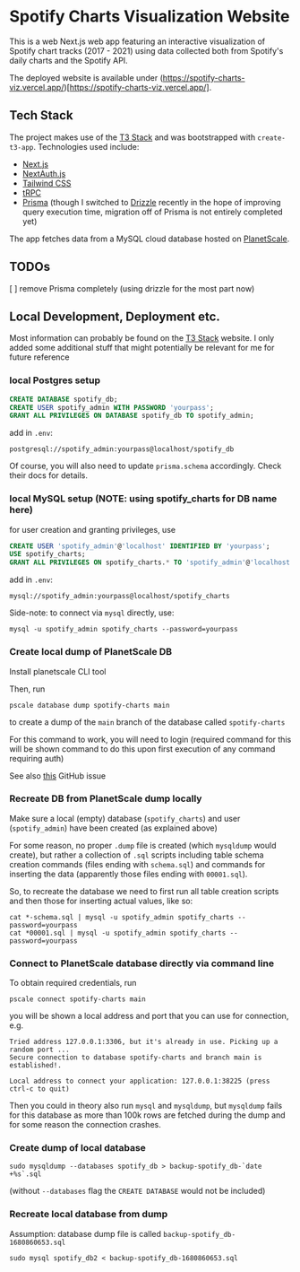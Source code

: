 # Spotify Charts Visualization Website

This is a web Next.js web app featuring an interactive visualization of Spotify chart tracks (2017 - 2021) using data collected both from Spotify's daily charts and the Spotify API.

The deployed website is available under (https://spotify-charts-viz.vercel.app/)[https://spotify-charts-viz.vercel.app/].

## Tech Stack

The project makes use of the [T3 Stack](https://create.t3.gg/) and was bootstrapped with `create-t3-app`. Technologies used include:

- [Next.js](https://nextjs.org)
- [NextAuth.js](https://next-auth.js.org)
- [Tailwind CSS](https://tailwindcss.com)
- [tRPC](https://trpc.io)
- [Prisma](https://prisma.io) (though I switched to [Drizzle](https://github.com/drizzle-team/drizzle-orm) recently in the hope of improving query execution time, migration off of Prisma is not entirely completed yet)

The app fetches data from a MySQL cloud database hosted on [PlanetScale](https://planetscale.com/).

## TODOs

 [ ] remove Prisma completely (using drizzle for the most part now)

## Local Development, Deployment etc.
Most information can probably be found on the [T3 Stack](https://create.t3.gg/) website. I only added some additional stuff that might potentially be relevant for me for future reference 

### local Postgres setup
```sql
CREATE DATABASE spotify_db;
CREATE USER spotify_admin WITH PASSWORD 'yourpass';
GRANT ALL PRIVILEGES ON DATABASE spotify_db TO spotify_admin;
```

add in `.env`:
```
postgresql://spotify_admin:yourpass@localhost/spotify_db
```

Of course, you will also need to update `prisma.schema` accordingly. Check their docs for details. 

### local MySQL setup (NOTE: using spotify_charts for DB name here)

for user creation and granting privileges, use
```sql
CREATE USER 'spotify_admin'@'localhost' IDENTIFIED BY 'yourpass';
USE spotify_charts;
GRANT ALL PRIVILEGES ON spotify_charts.* TO 'spotify_admin'@'localhost';
```

add in `.env`:
```
mysql://spotify_admin:yourpass@localhost/spotify_charts
```

Side-note: to connect via `mysql` directly, use:
```
mysql -u spotify_admin spotify_charts --password=yourpass
```

### Create local dump of PlanetScale DB

Install planetscale CLI tool 

Then, run

```
pscale database dump spotify-charts main
```

to create a dump of the `main` branch of the database called `spotify-charts`


For this command to work, you will need to login (required command for this will be shown command to do this upon first execution of any command requiring auth)

See also [this](https://github.com/planetscale/discussion/discussions/168) GitHub issue

### Recreate DB from PlanetScale dump locally

Make sure a local (empty) database (`spotify_charts`) and user (`spotify_admin`) have been created (as explained above)

For some reason, no proper `.dump` file is created (which `mysqldump` would create), but rather a collection of `.sql` scripts including table schema creation commands (files ending with `schema.sql`) and commands for inserting the data (apparently those files ending with `00001.sql`).

So, to recreate the database we need to first run all table creation scripts and then those for inserting actual values, like so:

```
cat *-schema.sql | mysql -u spotify_admin spotify_charts --password=yourpass
cat *00001.sql | mysql -u spotify_admin spotify_charts --password=yourpass
```

### Connect to PlanetScale database directly via command line

To obtain required credentials, run

```
pscale connect spotify-charts main
```

you will be shown a local address and port that you can use for connection, e.g.

```
Tried address 127.0.0.1:3306, but it's already in use. Picking up a random port ...
Secure connection to database spotify-charts and branch main is established!.

Local address to connect your application: 127.0.0.1:38225 (press ctrl-c to quit)
```

Then you could in theory also run `mysql` and `mysqldump`, but `mysqldump` fails for this database as more than 100k rows are fetched during the dump and for some reason the connection crashes.

### Create dump of local database

```
sudo mysqldump --databases spotify_db > backup-spotify_db-`date +%s`.sql
```

(without `--databases` flag the `CREATE DATABASE` would not be included)

### Recreate local database from dump

Assumption: database dump file is called `backup-spotify_db-1680860653.sql`


``` 
sudo mysql spotify_db2 < backup-spotify_db-1680860653.sql 
```
